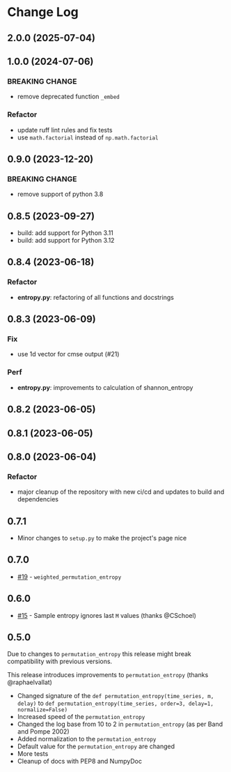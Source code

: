 # Change Log

## 2.0.0 (2025-07-04)

## 1.0.0 (2024-07-06)

### BREAKING CHANGE

- remove deprecated function `_embed`

### Refactor

- update ruff lint rules and fix tests
- use `math.factorial` instead of `np.math.factorial`

## 0.9.0 (2023-12-20)

### BREAKING CHANGE

- remove support of python 3.8

## 0.8.5 (2023-09-27)

- build: add support for Python 3.11
- build: add support for Python 3.12

## 0.8.4 (2023-06-18)

### Refactor

- **entropy.py**: refactoring of all functions and docstrings

## 0.8.3 (2023-06-09)

### Fix

- use 1d vector for cmse output (#21)

### Perf

- **entropy.py**: improvements to calculation of shannon_entropy

## 0.8.2 (2023-06-05)

## 0.8.1 (2023-06-05)

## 0.8.0 (2023-06-04)

### Refactor

- major cleanup of the repository with new ci/cd and updates to build and dependencies

## 0.7.1

- Minor changes to `setup.py` to make the project's page nice

## 0.7.0

- [#19](https://github.com/nikdon/pyEntropy/pull/19) - `weighted_permutation_entropy`

## 0.6.0

- [#15](https://github.com/nikdon/pyEntropy/pull/15) - Sample entropy ignores last `M` values (thanks @CSchoel)

## 0.5.0

Due to changes to `permutation_entropy` this release might break compatibility with previous versions.

This release introduces improvements to `permutation_entropy` (thanks @raphaelvallat)

- Changed signature of the `def permutation_entropy(time_series, m, delay)` to `def permutation_entropy(time_series, order=3, delay=1, normalize=False)`
- Increased speed of the `permutation_entropy`
- Changed the log base from 10 to 2 in `permutation_entropy` (as per Band and Pompe 2002)
- Added normalization to the `permutation_entropy`
- Default value for the `permutation_entropy` are changed
- More tests
- Cleanup of docs with PEP8 and NumpyDoc
